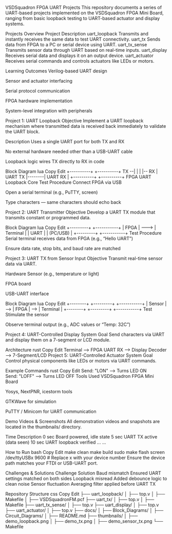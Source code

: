 VSDSquadron FPGA UART Projects
This repository documents a series of UART-based projects implemented on the VSDSquadron FPGA Mini Board, ranging from basic loopback testing to UART-based actuator and display systems.

Projects Overview
Project	Description
uart_loopback	Transmits and instantly receives the same data to test UART connectivity.
uart_tx	Sends data from FPGA to a PC or serial device using UART.
uart_tx_sense	Transmits sensor data through UART based on real-time inputs.
uart_display	Receives serial data and displays it on an output device.
uart_actuator	Receives serial commands and controls actuators like LEDs or motors.

Learning Outcomes
Verilog-based UART design

Sensor and actuator interfacing

Serial protocol communication

FPGA hardware implementation

System-level integration with peripherals

Project 1: UART Loopback
Objective
Implement a UART loopback mechanism where transmitted data is received back immediately to validate the UART block.

Description
Uses a single UART port for both TX and RX

No external hardware needed other than a USB-UART cable

Loopback logic wires TX directly to RX in code

Block Diagram
lua
Copy
Edit
     +----------+        +----------+
TX --|          |        |          |-- RX
     |  UART TX |--------|  UART RX |
     +----------+        +----------+
         FPGA UART Loopback Core
Test Procedure
Connect FPGA via USB

Open a serial terminal (e.g., PuTTY, screen)

Type characters — same characters should echo back

Project 2: UART Transmitter
Objective
Develop a UART TX module that transmits constant or programmed data.

Block Diagram
lua
Copy
Edit
+---------+      +-----------+
|  FPGA   | ---> | Terminal  |
|  UART   |      | (PC/USB)  |
+---------+      +-----------+
Test Procedure
Serial terminal receives data from FPGA (e.g., “Hello UART”)

Ensure data rate, stop bits, and baud rate are matched

Project 3: UART TX from Sensor Input
Objective
Transmit real-time sensor data via UART.

Hardware
Sensor (e.g., temperature or light)

FPGA board

USB-UART interface

Block Diagram
lua
Copy
Edit
+--------+     +---------+     +-----------+
| Sensor | --> |  FPGA   | --> | Terminal  |
+--------+     +---------+     +-----------+
Test
Stimulate the sensor

Observe terminal output (e.g., ADC values or “Temp: 32C”)

Project 4: UART-Controlled Display System
Goal
Send characters via UART and display them on a 7-segment or LCD module.

Architecture
rust
Copy
Edit
Terminal --> FPGA UART RX --> Display Decoder --> 7-Segment/LCD
Project 5: UART-Controlled Actuator System
Goal
Control physical components like LEDs or motors via UART commands.

Example Commands
rust
Copy
Edit
Send: "LON"  --> Turns LED ON  
Send: "LOFF" --> Turns LED OFF
Tools Used
VSDSquadron FPGA Mini Board

Yosys, NextPNR, icestorm tools

GTKWave for simulation

PuTTY / Minicom for UART communication

Demo Videos & Screenshots
All demonstration videos and snapshots are located in the thumbnails/ directory.

Time	Description
0 sec	Board powered, idle state
5 sec	UART TX active (data seen)
10 sec	UART loopback verified
...	...

How to Run
bash
Copy
Edit
make clean
make build
sudo make flash
screen /dev/ttyUSBx 9600  # Replace x with your device number
Ensure the device path matches your FTDI or USB-UART port.

Challenges & Solutions
Challenge	Solution
Baud mismatch	Ensured UART settings matched on both sides
Loopback misread	Added debounce logic to clean noise
Sensor fluctuation	Averaging filter applied before UART TX

Repository Structure
css
Copy
Edit
├── uart_loopback/
│   ├── top.v
│   ├── Makefile
│   ├── VSDSquadronFM.pcf
├── uart_tx/
│   ├── top.v
│   ├── Makefile
├── uart_tx_sense/
│   ├── top.v
├── uart_display/
│   ├── top.v
├── uart_actuator/
│   ├── top.v
├── docs/
│   ├── Block_Diagrams/
│   ├── Circuit_Diagrams/
│   ├── README.md
├── thumbnails/
│   ├── demo_loopback.png
│   ├── demo_tx.png
│   ├── demo_sensor_tx.png
└── Makefile





